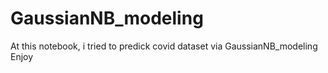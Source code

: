# GaussianNB_modeling
At this notebook, i tried to predick covid dataset via GaussianNB_modeling
Enjoy
